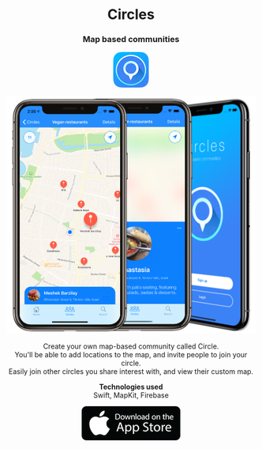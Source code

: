 <h1 align="center">Circles</h1>
<h3 align="center">Map based communities</h3>
<p align="center">
<img src="/images/icon1.png" alt="app-icon">
</p>
<p align="center">
<img src="/images/CirclesMocks.png" alt="screenshots">
</p>
<p align="center">
Create your own map-based community called Circle.</br>
You'll be able to add locations to the map, and invite people to join your circle. </br>
Easily join other circles you share interest with, and view their custom map.</br>
</p>
<p align="center">
<b>Technologies used</b>
</br>
Swift, MapKit, Firebase
</p>
<p align="center">
<a href="https://apps.apple.com/us/app/circles-map-based-communities/id1494102290?ls=1"><img src="/images/apple-store-button.png" alt="screenshots"></a>
</p>
